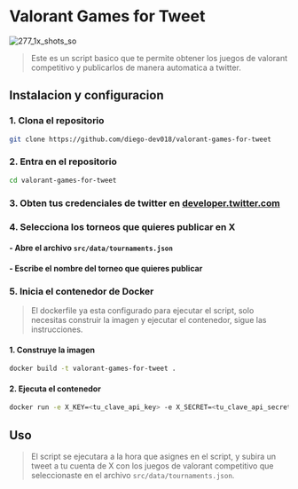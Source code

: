 # Valorant Games for Tweet

![277_1x_shots_so](https://github.com/user-attachments/assets/a6bb05cd-e552-4887-8abc-12174f2cd8fa)

> Este es un script basico que te permite obtener los juegos de valorant competitivo y publicarlos de manera automatica a twitter.

## Instalacion y configuracion

### 1. Clona el repositorio

```bash
git clone https://github.com/diego-dev018/valorant-games-for-tweet
```

### 2. Entra en el repositorio

```bash
cd valorant-games-for-tweet
```

### 3. Obten tus credenciales de twitter en [developer.twitter.com](https://developer.twitter.com/)

### 4. Selecciona los torneos que quieres publicar en X

#### - Abre el archivo `src/data/tournaments.json`

#### - Escribe el nombre del torneo que quieres publicar

### 5. Inicia el contenedor de Docker

> El dockerfile ya esta configurado para ejecutar el script, solo necesitas construir la imagen y ejecutar el contenedor, sigue las instrucciones.

#### 1. Construye la imagen

```bash
docker build -t valorant-games-for-tweet .
```

#### 2. Ejecuta el contenedor

```bash
docker run -e X_KEY=<tu_clave_api_key> -e X_SECRET=<tu_clave_api_secret> -e X_ACCESS_TOKEN=<tu_clave_access_token> -e X_ACCESS_TOKEN_SECRET=<tu_clave_access_token_secret> -e TELEGRAM_BOT_TOKEN=<tu_token_de_telegram> -e TELEGRAM_CHAT_ID=<tu_chat_id_de_telegram> valorant-games-for-tweet
```

## Uso

> El script se ejecutara a la hora que asignes en el script, y subira un tweet a tu cuenta de X con los juegos de valorant competitivo que seleccionaste en el archivo `src/data/tournaments.json`.
